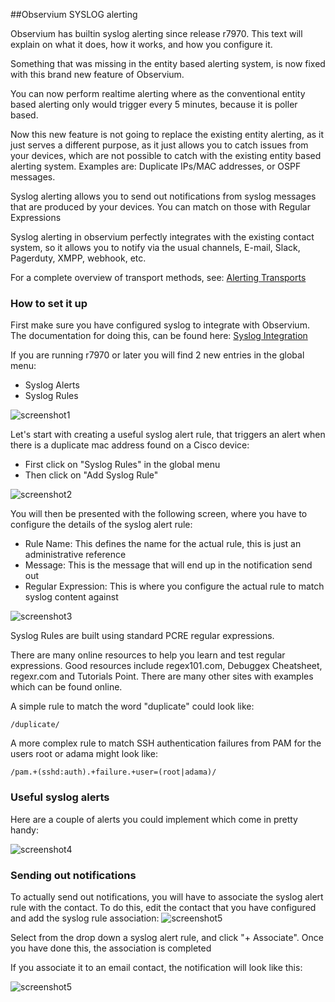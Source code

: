[link_obs_syslog]: http://www.observium.org/docs/syslog/
[link_obs_transports]: http://www.observium.org/docs/alerting_transports/

##Observium SYSLOG alerting

Observium has builtin syslog alerting since release r7970. This text will explain on what it does, how it works, and how you configure it.

Something that was missing in the entity based alerting system, is now fixed with this brand new feature of Observium. 

You can now perform realtime alerting where as the conventional entity based alerting only would trigger every 5 minutes, because it is poller based. 

Now this new feature is not going to replace the existing entity alerting, as it just serves a different purpose, as it just allows you to catch issues from your devices, which are not possible to catch with the existing entity based alerting system. Examples are: Duplicate IPs/MAC addresses, or OSPF messages.

Syslog alerting allows you to send out notifications from syslog messages that are produced by your devices. You can match on those with Regular Expressions

Syslog alerting in observium perfectly integrates with the existing contact system, so it allows you to notify via the usual channels, E-mail, Slack, Pagerduty, XMPP, webhook, etc.

For a complete overview of transport methods, see: [Alerting Transports][link_obs_transports]



### How to set it up

First make sure you have configured syslog to integrate with Observium. The documentation for doing this, can be found here: [Syslog Integration][link_obs_syslog]

If you are running r7970 or later you will find 2 new entries in the global menu:
 
 * Syslog Alerts
 * Syslog Rules

![screenshot1](http://www.maartenmoerman.nl/screenshots/e8c53ef8e1030a2a83ecbffa.png)

Let's start with creating a useful syslog alert rule, that triggers an alert when there is a duplicate mac address found on a Cisco device:

 * First click on "Syslog Rules" in the global menu
 * Then click on "Add Syslog Rule"

![screenshot2](http://www.maartenmoerman.nl/screenshots/34b076950eed0f290c4b524c.png)

You will then be presented with the following screen, where you have to configure the details of the syslog alert rule:

 * Rule Name: This defines the name for the actual rule, this is just an administrative reference
 * Message: This is the message that will end up in the notification send out
 * Regular Expression: This is where you configure the actual rule to match syslog content against
 
 
![screenshot3](http://www.maartenmoerman.nl/screenshots/a8893b6b623cb9f01be4a0d3.png)


Syslog Rules are built using standard PCRE regular expressions.

There are many online resources to help you learn and test regular expressions. Good resources include regex101.com, Debuggex Cheatsheet, regexr.com and Tutorials Point. There are many other sites with examples which can be found online.

A simple rule to match the word "duplicate" could look like:

<code>/duplicate/</code>

A more complex rule to match SSH authentication failures from PAM for the users root or adama might look like:

<code>/pam.+\(sshd:auth\).+failure.+user\=(root|adama)/</code>


### Useful syslog alerts

Here are a couple of alerts you could implement which come in pretty handy:

![screenshot4](http://www.maartenmoerman.nl/screenshots/f2a82a874df5cf9b8d26a39c.png)

### Sending out notifications

To actually send out notifications, you will have to associate the syslog alert rule with the contact. To do this, edit the contact that you have configured and add the syslog rule association:
![screenshot5](http://www.maartenmoerman.nl/screenshots/bcfdb8b29fdc99892a28b24c.png)

Select from the drop down a syslog alert rule, and click "+ Associate". Once you have done this, the association is completed

If you associate it to an email contact, the notification will look like this:

![screenshot5](http://www.maartenmoerman.nl/screenshots/65df301565c86c9614864447.png)
